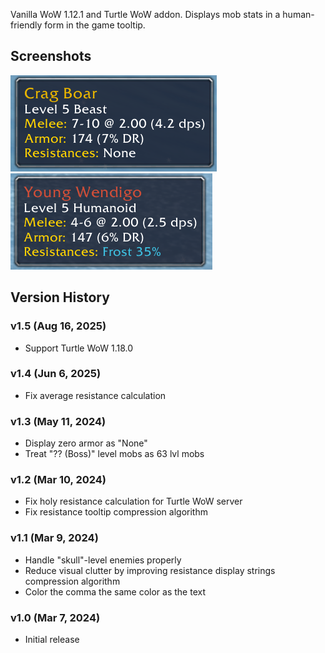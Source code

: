 Vanilla WoW 1.12.1 and Turtle WoW addon. Displays mob stats in a human-friendly form in the game tooltip.

## Screenshots

![boar.png](boar.png)
![wendigo.png](wendigo.png)

## Version History

### v1.5 (Aug 16, 2025)
* Support Turtle WoW 1.18.0

### v1.4 (Jun 6, 2025)
* Fix average resistance calculation

### v1.3 (May 11, 2024)
* Display zero armor as "None"
* Treat "?? (Boss)" level mobs as 63 lvl mobs

### v1.2 (Mar 10, 2024)
* Fix holy resistance calculation for Turtle WoW server
* Fix resistance tooltip compression algorithm

### v1.1 (Mar 9, 2024)
* Handle "skull"-level enemies properly
* Reduce visual clutter by improving resistance display strings compression algorithm
* Color the comma the same color as the text

### v1.0 (Mar 7, 2024)
* Initial release
